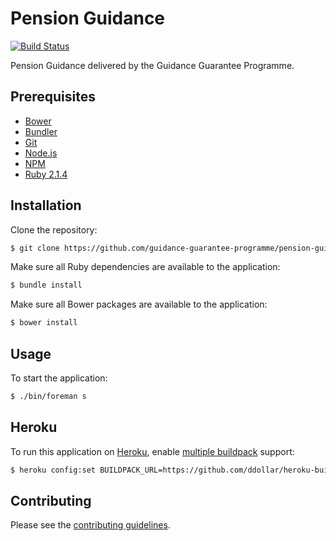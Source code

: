 # Pension Guidance

[![Build Status](https://travis-ci.org/guidance-guarantee-programme/pension_guidance.svg)](https://travis-ci.org/guidance-guarantee-programme/pension_guidance)

Pension Guidance delivered by the Guidance Guarantee Programme.


## Prerequisites

* [Bower]
* [Bundler]
* [Git]
* [Node.js][Node]
* [NPM]
* [Ruby 2.1.4][Ruby]


## Installation

Clone the repository:

```sh
$ git clone https://github.com/guidance-guarantee-programme/pension-guidance.git
```

Make sure all Ruby dependencies are available to the application:

```sh
$ bundle install
```

Make sure all Bower packages are available to the application:

```sh
$ bower install
```

## Usage

To start the application:

```sh
$ ./bin/foreman s
```

## Heroku

To run this application on [Heroku], enable [multiple buildpack] support:

```sh
$ heroku config:set BUILDPACK_URL=https://github.com/ddollar/heroku-buildpack-multi.git
```

## Contributing

Please see the [contributing guidelines](/CONTRIBUTING.md).

[bower]: http://bower.io
[bundler]: http://bundler.io
[git]: http://git-scm.com
[heroku]: https://www.heroku.com
[multiple buildpack]: https://github.com/ddollar/heroku-buildpack-multi
[node]: http://nodejs.org
[npm]: https://www.npmjs.org
[ruby]: http://www.ruby-lang.org/en
